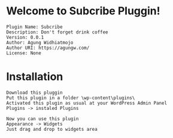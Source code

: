 # Welcome to Subcribe Pluggin!

```
Plugin Name: Subcribe
Description: Don't forget drink coffee
Version: 0.0.1
Author: Agung Widhiatmojo
Author URI: https://agungw.com/
License: None
```

# Installation
```
Download this pluggin
Put this plugin in a folder \wp-content\plugins\
Activated this plugin as usual at your WordPress Admin Panel
Plugins -> instaled Plugins
```
```
Now you can use this plugin
Appearance -> Widgets
Just drag and drop to widgets area
```
